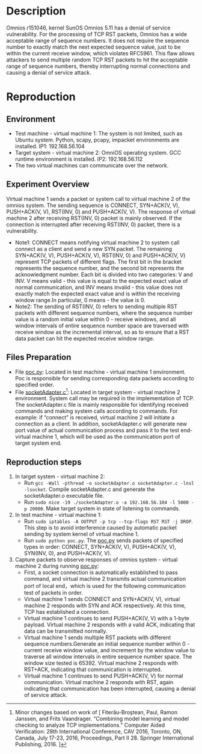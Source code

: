 # Description
Omnios r151046, kernel SunOS Omnios 5.11 has a denial of service vulnerability. For the processing of TCP RST packets, Omnios has a wide acceptable range of sequence numbers. It does not require the sequence number to exactly match the next expected sequence value, just to be within the current receive window, which violates RFC5961. This flaw allows attackers to send multiple random TCP RST packets to hit the acceptable range of sequence numbers, thereby interrupting normal connections and causing a denial of service attack.

# Reproduction
## Environment
* Test machine - virtual machine 1: The system is not limited, such as Ubuntu system. Python, scapy, pcapy, impacket environments are installed. IP1: 192.168.56.104 
* Target system - virtual machine 2: OmniOS operating system. GCC runtime environment is installed. IP2: 192.168.56.112 
* The two virtual machines can communicate over the network.

## Experiment Overview
Virtual machine 1 sends a packet or system call to virtual machine 2 of the omnios system. The sending sequence is CONNECT, SYN+ACK(V, V), PUSH+ACK(V, V), RST(INV, 0) and PUSH+ACK(V, V). The response of virtual machine 2 after receiving RST(INV, 0) packet is mainly observed. If the connection is interrupted after receiving RST(INV, 0) packet, there is a vulnerability. 
* Note1: CONNECT means notifying virtual machine 2 to system call connect as a client and send a new SYN packet. The remaining SYN+ACK(V, V), PUSH+ACK(V, V), RST(INV, 0) and PUSH+ACK(V, V) represent TCP packets of different flags. The first bit in the bracket represents the sequence number, and the second bit represents the acknowledgment number. Each bit is divided into two categories: V and INV. V means valid - this value is equal to the expected exact value of normal communication, and INV means invalid - this value does not exactly match the expected exact value and is within the receiving window range.In particular, 0 means - the value is 0.
* Note2: The sending of RST(INV, 0) refers to sending multiple RST packets with different sequence numbers, where the sequence number value is a random initial value within 0 - receive windows, and  all window intervals of entire sequence number space are traversed with receive window as the incremental interval, so as to ensure that a RST data packet can hit the expected receive window range.

## Files Preparation
* File [poc.py](https://github.com/zq-star/TCP-Vuln-Report/blob/master/Omnios-r151046-5.11/tcp-rst/poc.py): Located in test machine - virtual machine 1 environment. Poc is responsible for sending corresponding data packets according to specified order. 
* File [socketAdapter.c](https://github.com/zq-star/TCP-Vuln-Report/blob/master/Omnios-r151046-5.11/tcp-rst/SutAdapter/socketAdapter.c)[^socketAdapterCode]: Located in target system - virtual machine 2 environment. System call may be required in the implementation of TCP. The socketAdapter.c file is mainly responsible for identifying received commands and making system calls according to commands. For example: if “connect” is received, virtual machine 2 will initiate a connection as a client. In addition, socketAdapter.c will generate new port value of actual communication process and pass it to the test end-virtual machine 1, which will be used as the communication port of target system end.

## Reproduction steps
1. In target system - virtual machine 2:
   * Run `gcc -Wall -pthread -o socketAdapter.o socketAdapter.c -lnsl -lsocket`. Compile socketAdapter.c and generate the socketAdapter.o executable file. 
   * Run `sudo nice -19 ./socketAdapter.o -a 192.168.56.104 -l 5000 -p 20000`. Make target system in state of listening to commands.
2. In test machine - virtual machine 1:
   * Run `sudo iptables -A OUTPUT -p tcp --tcp-flags RST RST -j DROP`. This step is to avoid interference caused by automatic packet sending by system kernel of virtual machine 1.
   * Run `sudo python poc.py`. The [poc.py](https://github.com/zq-star/TCP-Vuln-Report/blob/master/Omnios-r151046-5.11/tcp-rst/poc.py) sends packets of specified types in order: CONNECT, SYN+ACK(V, V), PUSH+ACK(V, V), SYN(INV, 0), and PUSH+ACK(V, V).
3. Capture packets to observe responses of omnios system - virtual machine 2 during running [poc.py](https://github.com/zq-star/TCP-Vuln-Report/blob/master/Omnios-r151046-5.11/tcp-rst/poc.py):
   * First, a socket connection is automatically established to pass command, and virtual machine 2 transmits actual communication port of local end，which is used for the following communication test of packets in order.
   * Virtual machine 1 sends CONNECT and SYN+ACK(V, V), virtual machine 2 responds with SYN and ACK respectively. At this time, TCP has established a connection.
   * Virtual machine 1 continues to send PUSH+ACK(V, V) with a 1-byte payload. Virtual machine 2 responds with a valid ACK, indicating that data can be transmitted normally.
   * Virtual machine 1 sends multiple RST packets with different sequence numbers.Generate an initial sequence number within 0 - current receive window value, and increment by the window value to traverse all window intervals in entire sequence number space. The window size tested is 65392. Virtual machine 2 responds with RST+ACK, indicating that communication is interrupted.
   * Virtual machine 1 continues to send PUSH+ACK(V, V) for normal communication. Virtual machine 2 responds with RST, again indicating that communication has been interrupted, causing a denial of service attack.
  
[^socketAdapterCode]: Minor changes based on work of [ Fiterău-Broştean, Paul, Ramon Janssen, and Frits Vaandrager. "Combining model learning and model checking to analyze TCP implementations." Computer Aided Verification: 28th International Conference, CAV 2016, Toronto, ON, Canada, July 17-23, 2016, Proceedings, Part II 28. Springer International Publishing, 2016. ]
